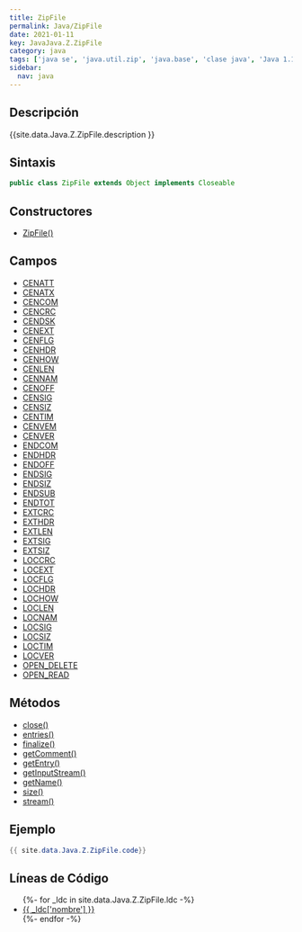 ```yaml
---
title: ZipFile
permalink: Java/ZipFile
date: 2021-01-11
key: JavaJava.Z.ZipFile
category: java
tags: ['java se', 'java.util.zip', 'java.base', 'clase java', 'Java 1.1']
sidebar: 
  nav: java
---
```


## Descripción
{{site.data.Java.Z.ZipFile.description }}

## Sintaxis
~~~java
public class ZipFile extends Object implements Closeable
~~~

## Constructores
* [ZipFile()](/Java/ZipFile/ZipFile/)

## Campos
* [CENATT](/Java/ZipFile/CENATT)
* [CENATX](/Java/ZipFile/CENATX)
* [CENCOM](/Java/ZipFile/CENCOM)
* [CENCRC](/Java/ZipFile/CENCRC)
* [CENDSK](/Java/ZipFile/CENDSK)
* [CENEXT](/Java/ZipFile/CENEXT)
* [CENFLG](/Java/ZipFile/CENFLG)
* [CENHDR](/Java/ZipFile/CENHDR)
* [CENHOW](/Java/ZipFile/CENHOW)
* [CENLEN](/Java/ZipFile/CENLEN)
* [CENNAM](/Java/ZipFile/CENNAM)
* [CENOFF](/Java/ZipFile/CENOFF)
* [CENSIG](/Java/ZipFile/CENSIG)
* [CENSIZ](/Java/ZipFile/CENSIZ)
* [CENTIM](/Java/ZipFile/CENTIM)
* [CENVEM](/Java/ZipFile/CENVEM)
* [CENVER](/Java/ZipFile/CENVER)
* [ENDCOM](/Java/ZipFile/ENDCOM)
* [ENDHDR](/Java/ZipFile/ENDHDR)
* [ENDOFF](/Java/ZipFile/ENDOFF)
* [ENDSIG](/Java/ZipFile/ENDSIG)
* [ENDSIZ](/Java/ZipFile/ENDSIZ)
* [ENDSUB](/Java/ZipFile/ENDSUB)
* [ENDTOT](/Java/ZipFile/ENDTOT)
* [EXTCRC](/Java/ZipFile/EXTCRC)
* [EXTHDR](/Java/ZipFile/EXTHDR)
* [EXTLEN](/Java/ZipFile/EXTLEN)
* [EXTSIG](/Java/ZipFile/EXTSIG)
* [EXTSIZ](/Java/ZipFile/EXTSIZ)
* [LOCCRC](/Java/ZipFile/LOCCRC)
* [LOCEXT](/Java/ZipFile/LOCEXT)
* [LOCFLG](/Java/ZipFile/LOCFLG)
* [LOCHDR](/Java/ZipFile/LOCHDR)
* [LOCHOW](/Java/ZipFile/LOCHOW)
* [LOCLEN](/Java/ZipFile/LOCLEN)
* [LOCNAM](/Java/ZipFile/LOCNAM)
* [LOCSIG](/Java/ZipFile/LOCSIG)
* [LOCSIZ](/Java/ZipFile/LOCSIZ)
* [LOCTIM](/Java/ZipFile/LOCTIM)
* [LOCVER](/Java/ZipFile/LOCVER)
* [OPEN_DELETE](/Java/ZipFile/OPEN_DELETE)
* [OPEN_READ](/Java/ZipFile/OPEN_READ)

## Métodos
* [close()](/Java/ZipFile/close)
* [entries()](/Java/ZipFile/entries)
* [finalize()](/Java/ZipFile/finalize)
* [getComment()](/Java/ZipFile/getComment)
* [getEntry()](/Java/ZipFile/getEntry)
* [getInputStream()](/Java/ZipFile/getInputStream)
* [getName()](/Java/ZipFile/getName)
* [size()](/Java/ZipFile/size)
* [stream()](/Java/ZipFile/stream)

## Ejemplo
~~~java
{{ site.data.Java.Z.ZipFile.code}}
~~~

## Líneas de Código
<ul>
{%- for _ldc in site.data.Java.Z.ZipFile.ldc -%}
   <li>
       <a href="{{_ldc['url'] }}">{{ _ldc['nombre'] }}</a>
   </li>
{%- endfor -%}
</ul>
